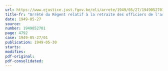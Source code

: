```yaml
---
url: https://www.ejustice.just.fgov.be/eli/arrete/1949/05/27/1949052701/justel
title-fr: "Arrêté du Régent relatif à la retraite des officiers de l'armée (abrogé par AR 06-03-1951, art. 4)"
date: 1949-05-27
source:
number: 1949052701
page: 4792
case: 1949-05-27/01
publication: 1949-05-30
starts:
modifies:
pdf-original:
pdf-consolidated:
---
```


